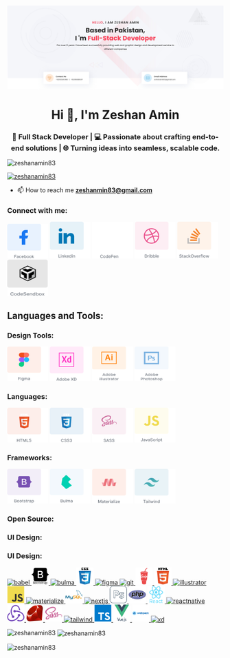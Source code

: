 ![logo](https://github.com/zeshanamin83/zeshanamin83/blob/main/zeshan_amin.jpg)
<h1 align="center">Hi 👋, I'm Zeshan Amin</h1>
<h3 align="center">🚀 Full Stack Developer | 💻 Passionate about crafting end-to-end solutions | 🌐 Turning ideas into seamless, scalable code.</h3>

<p align="left"> <img src="https://komarev.com/ghpvc/?username=zeshanamin83&label=Profile%20views&color=0e75b6&style=flat" alt="zeshanamin83" /> </p>

<p align="left"> <a href="https://github.com/ryo-ma/github-profile-trophy"><img src="https://github-profile-trophy.vercel.app/?username=zeshanamin83" alt="zeshanamin83" /></a> </p>

- 📫 How to reach me **zeshanmin83@gmail.com**

<h3 align="left">Connect with me:</h3>
<p align="left">
  <a href="https://fb.com/zeshan.amin.5" target"_blank"><img src="https://github.com/zeshanamin83/zeshanamin83/blob/main/zeshanamin-facebook.png" alt="Zeshan Amin Facebook Profile" width="95" height="80" /></a>
  <a href="https://linkedin.com/in/zeshan-amin-32176a1a7" target"_blank"><img src="https://github.com/zeshanamin83/zeshanamin83/blob/main/zeshanamin-linkedin.png" alt="Zeshan Amin Linkedin Profile" width="95" height="85" /></a>
    <a href="https://codepen.io/zeshanamin83" target"_blank"><img src="https://github.com/zeshanamin83/zeshanamin83/blob/main/zeshanamin-codepen.png" alt="Zeshan Amin CodePen Profile" width="95" height="85" /></a>
  <a href="https://dribbble.com/zeshanamin83" target"_blank"><img src="https://github.com/zeshanamin83/zeshanamin83/blob/main/zeshanamin-dribble.png" alt="Zeshan Amin Dribble Profile" width="95" height="85" /></a>
  <a href="https://stackoverflow.com/users/13420317/zeshan-amin" target"_blank"><img src="https://github.com/zeshanamin83/zeshanamin83/blob/main/zeshanamin-stackoverflow.png" alt="Zeshan Amin StackOverflow Profile" width="95" height="85" /></a>
  <a href="https://codesandbox.com/zeshanamin83" target"_blank"><img src="https://github.com/zeshanamin83/zeshanamin83/blob/main/zeshanamin-code-sendbox.png" alt="Zeshan Amin CodeSendbox Profile" width="95" height="85" /></a>
</p>

<h2 align="left">Languages and Tools:</h2>
<h3 align="left">Design Tools:</h3>
<a href="https://fb.com/zeshan.amin.5" target"_blank"><img src="https://github.com/zeshanamin83/zeshanamin83/blob/main/zeshanamin-figma.png" alt="Zeshan Amin Facebook Profile" width="95" height="80" /></a>
<a href="https://fb.com/zeshan.amin.5" target"_blank"><img src="https://github.com/zeshanamin83/zeshanamin83/blob/main/zeshanamin-adobe-xd.png" alt="Zeshan Amin Facebook Profile" width="95" height="80" /></a>
<a href="https://fb.com/zeshan.amin.5" target"_blank"><img src="https://github.com/zeshanamin83/zeshanamin83/blob/main/zeshanamin-adobe-illustrator.png" alt="Zeshan Amin Facebook Profile" width="95" height="80" /></a>
<a href="https://fb.com/zeshan.amin.5" target"_blank"><img src="https://github.com/zeshanamin83/zeshanamin83/blob/main/zeshanamin-adobe-photoshop.png" alt="Zeshan Amin Facebook Profile" width="95" height="80" /></a>

<h3 align="left">Languages:</h3>
<a href="https://fb.com/zeshan.amin.5" target"_blank"><img src="https://github.com/zeshanamin83/zeshanamin83/blob/main/zeshanamin-html5.png" alt="Zeshan Amin Facebook Profile" width="95" height="80" /></a>
<a href="https://fb.com/zeshan.amin.5" target"_blank"><img src="https://github.com/zeshanamin83/zeshanamin83/blob/main/zeshanamin-css3.png" alt="Zeshan Amin Facebook Profile" width="95" height="80" /></a>
<a href="https://fb.com/zeshan.amin.5" target"_blank"><img src="https://github.com/zeshanamin83/zeshanamin83/blob/main/zeshanamin-sass.png" alt="Zeshan Amin Facebook Profile" width="95" height="80" /></a>
<a href="https://fb.com/zeshan.amin.5" target"_blank"><img src="https://github.com/zeshanamin83/zeshanamin83/blob/main/zeshanamin-js.png" alt="Zeshan Amin Facebook Profile" width="95" height="80" /></a>

<h3 align="left">Frameworks:</h3>
<a href="https://fb.com/zeshan.amin.5" target"_blank"><img src="https://github.com/zeshanamin83/zeshanamin83/blob/main/zeshanamin-bootstrap.png" alt="Zeshan Amin Facebook Profile" width="95" height="80" /></a>
<a href="https://fb.com/zeshan.amin.5" target"_blank"><img src="https://github.com/zeshanamin83/zeshanamin83/blob/main/zeshanamin-bulma.png" alt="Zeshan Amin Facebook Profile" width="95" height="80" /></a>
<a href="https://fb.com/zeshan.amin.5" target"_blank"><img src="https://github.com/zeshanamin83/zeshanamin83/blob/main/zeshanamin-materialize.png" alt="Zeshan Amin Facebook Profile" width="95" height="80" /></a>
<a href="https://fb.com/zeshan.amin.5" target"_blank"><img src="https://github.com/zeshanamin83/zeshanamin83/blob/main/zeshanamin-tailwind.png" alt="Zeshan Amin Facebook Profile" width="95" height="80" /></a>

<h3 align="left">Open Source:</h3>

<h3 align="left">UI Design:</h3>

<h3 align="left">UI Design:</h3>

<p align="left"> <a href="https://babeljs.io/" target="_blank" rel="noreferrer"> <img src="https://www.vectorlogo.zone/logos/babeljs/babeljs-icon.svg" alt="babel" width="40" height="40"/> </a> <a href="https://getbootstrap.com" target="_blank" rel="noreferrer"> <img src="https://raw.githubusercontent.com/devicons/devicon/master/icons/bootstrap/bootstrap-plain-wordmark.svg" alt="bootstrap" width="40" height="40"/> </a> <a href="https://bulma.io/" target="_blank" rel="noreferrer"> <img src="https://raw.githubusercontent.com/gilbarbara/logos/804dc257b59e144eaca5bc6ffd16949752c6f789/logos/bulma.svg" alt="bulma" width="40" height="40"/> </a> <a href="https://www.w3schools.com/css/" target="_blank" rel="noreferrer"> <img src="https://raw.githubusercontent.com/devicons/devicon/master/icons/css3/css3-original-wordmark.svg" alt="css3" width="40" height="40"/> </a> <a href="https://www.figma.com/" target="_blank" rel="noreferrer"> <img src="https://www.vectorlogo.zone/logos/figma/figma-icon.svg" alt="figma" width="40" height="40"/> </a> <a href="https://git-scm.com/" target="_blank" rel="noreferrer"> <img src="https://www.vectorlogo.zone/logos/git-scm/git-scm-icon.svg" alt="git" width="40" height="40"/> </a> <a href="https://gulpjs.com" target="_blank" rel="noreferrer"> <img src="https://raw.githubusercontent.com/devicons/devicon/master/icons/gulp/gulp-plain.svg" alt="gulp" width="40" height="40"/> </a> <a href="https://www.w3.org/html/" target="_blank" rel="noreferrer"> <img src="https://raw.githubusercontent.com/devicons/devicon/master/icons/html5/html5-original-wordmark.svg" alt="html5" width="40" height="40"/> </a> <a href="https://www.adobe.com/in/products/illustrator.html" target="_blank" rel="noreferrer"> <img src="https://www.vectorlogo.zone/logos/adobe_illustrator/adobe_illustrator-icon.svg" alt="illustrator" width="40" height="40"/> </a> <a href="https://developer.mozilla.org/en-US/docs/Web/JavaScript" target="_blank" rel="noreferrer"> <img src="https://raw.githubusercontent.com/devicons/devicon/master/icons/javascript/javascript-original.svg" alt="javascript" width="40" height="40"/> </a> <a href="https://materializecss.com/" target="_blank" rel="noreferrer"> <img src="https://raw.githubusercontent.com/prplx/svg-logos/5585531d45d294869c4eaab4d7cf2e9c167710a9/svg/materialize.svg" alt="materialize" width="40" height="40"/> </a> <a href="https://www.mysql.com/" target="_blank" rel="noreferrer"> <img src="https://raw.githubusercontent.com/devicons/devicon/master/icons/mysql/mysql-original-wordmark.svg" alt="mysql" width="40" height="40"/> </a> <a href="https://nextjs.org/" target="_blank" rel="noreferrer"> <img src="https://cdn.worldvectorlogo.com/logos/nextjs-2.svg" alt="nextjs" width="40" height="40"/> </a> <a href="https://www.photoshop.com/en" target="_blank" rel="noreferrer"> <img src="https://raw.githubusercontent.com/devicons/devicon/master/icons/photoshop/photoshop-line.svg" alt="photoshop" width="40" height="40"/> </a> <a href="https://www.php.net" target="_blank" rel="noreferrer"> <img src="https://raw.githubusercontent.com/devicons/devicon/master/icons/php/php-original.svg" alt="php" width="40" height="40"/> </a> <a href="https://reactjs.org/" target="_blank" rel="noreferrer"> <img src="https://raw.githubusercontent.com/devicons/devicon/master/icons/react/react-original-wordmark.svg" alt="react" width="40" height="40"/> </a> <a href="https://reactnative.dev/" target="_blank" rel="noreferrer"> <img src="https://reactnative.dev/img/header_logo.svg" alt="reactnative" width="40" height="40"/> </a> <a href="https://redux.js.org" target="_blank" rel="noreferrer"> <img src="https://raw.githubusercontent.com/devicons/devicon/master/icons/redux/redux-original.svg" alt="redux" width="40" height="40"/> </a> <a href="https://www.ruby-lang.org/en/" target="_blank" rel="noreferrer"> <img src="https://raw.githubusercontent.com/devicons/devicon/master/icons/ruby/ruby-original.svg" alt="ruby" width="40" height="40"/> </a> <a href="https://sass-lang.com" target="_blank" rel="noreferrer"> <img src="https://raw.githubusercontent.com/devicons/devicon/master/icons/sass/sass-original.svg" alt="sass" width="40" height="40"/> </a> <a href="https://tailwindcss.com/" target="_blank" rel="noreferrer"> <img src="https://www.vectorlogo.zone/logos/tailwindcss/tailwindcss-icon.svg" alt="tailwind" width="40" height="40"/> </a> <a href="https://www.typescriptlang.org/" target="_blank" rel="noreferrer"> <img src="https://raw.githubusercontent.com/devicons/devicon/master/icons/typescript/typescript-original.svg" alt="typescript" width="40" height="40"/> </a> <a href="https://vuejs.org/" target="_blank" rel="noreferrer"> <img src="https://raw.githubusercontent.com/devicons/devicon/master/icons/vuejs/vuejs-original-wordmark.svg" alt="vuejs" width="40" height="40"/> </a> <a href="https://webpack.js.org" target="_blank" rel="noreferrer"> <img src="https://raw.githubusercontent.com/devicons/devicon/d00d0969292a6569d45b06d3f350f463a0107b0d/icons/webpack/webpack-original-wordmark.svg" alt="webpack" width="40" height="40"/> </a> <a href="https://www.adobe.com/products/xd.html" target="_blank" rel="noreferrer"> <img src="https://cdn.worldvectorlogo.com/logos/adobe-xd.svg" alt="xd" width="40" height="40"/> </a> </p>

<p><img align="left" src="https://github-readme-stats.vercel.app/api/top-langs?username=zeshanamin83&show_icons=true&locale=en&layout=compact" alt="zeshanamin83" /></p>

<p>&nbsp;<img align="center" src="https://github-readme-stats.vercel.app/api?username=zeshanamin83&show_icons=true&locale=en" alt="zeshanamin83" /></p>

<p><img align="center" src="https://github-readme-streak-stats.herokuapp.com/?user=zeshanamin83&" alt="zeshanamin83" /></p>
